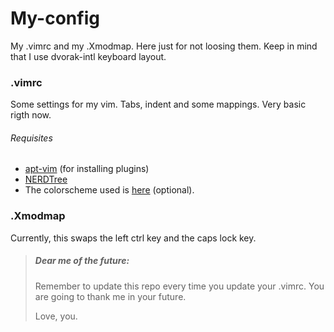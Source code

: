 # **My-config**
My .vimrc and my .Xmodmap. Here just for not loosing them. Keep in mind that I use dvorak-intl keyboard layout.


### .vimrc
Some settings for my vim. Tabs, indent and some mappings. Very basic rigth now.

###### Requisites
+ [apt-vim](https://github.com/egalpin/apt-vim) (for installing plugins)
+ [NERDTree](https://github.com/scrooloose/nerdtree)
+ The colorscheme used is [here](https://github.com/encody/vim-colors) (optional).

### .Xmodmap
Currently, this swaps the left ctrl key and the caps lock key.


>##### _Dear me of the future:_
>Remember to update this repo every time you update your .vimrc. You are going to thank me in your future.
>
>Love, you.
